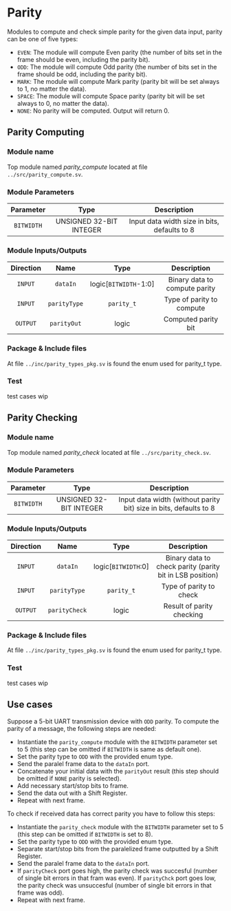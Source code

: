 # Parity
Modules to compute and check simple parity for the given data input, parity can be one of five types:
- `EVEN`: The module will compute Even parity (the number of bits set in the frame should be even, including the parity bit).
- `ODD`: The module will compute Odd parity (the number of bits set in the frame should be odd, including the parity bit).
- `MARK`: The module will compute Mark parity (parity bit will be set always to 1, no matter the data).
- `SPACE`: The module will compute Space parity (parity bit will be set always to 0, no matter the data).
- `NONE`: No parity will be computed. Output will return 0.

## Parity Computing

### Module name
Top module named _parity_compute_ located at file `../src/parity_compute.sv`.

### Module Parameters
| Parameter | Type | Description |
| :---: | :---: | :---: |
| `BITWIDTH` | UNSIGNED 32-BIT INTEGER | Input data width size in bits, defaults to 8 |

### Module Inputs/Outputs
| Direction | Name | Type | Description |
| :---: | :---: | :---: | :---: |
| `INPUT` | `dataIn` | logic[`BITWIDTH`-1:0] | Binary data to compute parity |
| `INPUT` | `parityType` | `parity_t` | Type of parity to compute |
| `OUTPUT` | `parityOut` | logic | Computed parity bit |

### Package & Include files
At file `../inc/parity_types_pkg.sv` is found the enum used for parity_t type.

### Test
test cases wip

## Parity Checking

### Module name
Top module named _parity_check_ located at file `../src/parity_check.sv`.

### Module Parameters
| Parameter | Type | Description |
| :---: | :---: | :---: |
| `BITWIDTH` | UNSIGNED 32-BIT INTEGER | Input data width (without parity bit) size in bits, defaults to 8 |

### Module Inputs/Outputs
| Direction | Name | Type | Description |
| :---: | :---: | :---: | :---:|
| `INPUT` | `dataIn` | logic[`BITWIDTH`:0] | Binary data to check parity (parity bit in LSB position)|
| `INPUT` | `parityType` | `parity_t` | Type of parity to check |
| `OUTPUT` | `parityCheck` | logic | Result of parity checking |

### Package & Include files
At file `../inc/parity_types_pkg.sv` is found the enum used for parity_t type.

### Test
test cases wip

## Use cases

Suppose a 5-bit UART transmission device with `ODD` parity. To compute the parity of a message, the following steps are needed:
- Instantiate the `parity_compute` module with the `BITWIDTH` parameter set to 5 (this step can be omitted if `BITWIDTH` is same as default one).
- Set the parity type to `ODD` with the provided enum type.
- Send the paralel frame data to the `dataIn` port.
- Concatenate your initial data with the `parityOut` result (this step should be omitted if `NONE` parity is selected).
- Add necessary start/stop bits to frame.
- Send the data out with a Shift Register.
- Repeat with next frame.

To check if received data has correct parity you have to follow this steps:
- Instantiate the `parity_check` module with the `BITWIDTH` parameter set to 5 (this step can be omitted if `BITWIDTH` is set to 8).
- Set the parity type to `ODD` with the provided enum type.
- Separate start/stop bits from the paralelized frame outputted by a Shift Register.
- Send the paralel frame data to the `dataIn` port.
- If `parityCheck` port goes high, the parity check was succesful (number of single bit errors in that fram was even). If `parityChck` port goes low, the parity check was unsuccesful (number of single bit errors in that frame was odd).
- Repeat with next frame.
